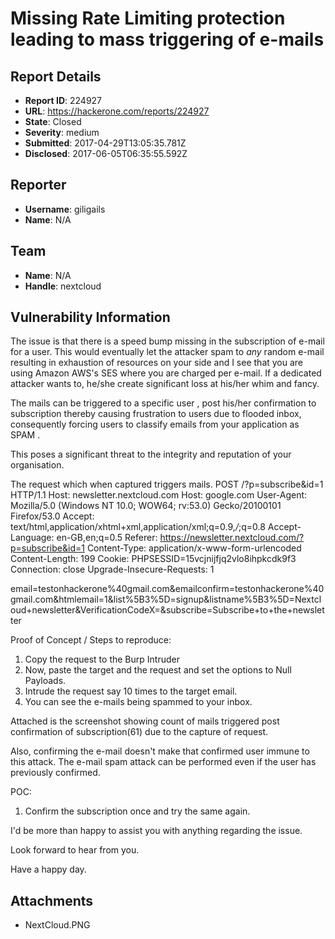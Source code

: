 # Missing Rate Limiting protection leading to mass triggering of e-mails

## Report Details
- **Report ID**: 224927
- **URL**: https://hackerone.com/reports/224927
- **State**: Closed
- **Severity**: medium
- **Submitted**: 2017-04-29T13:05:35.781Z
- **Disclosed**: 2017-06-05T06:35:55.592Z

## Reporter
- **Username**: giligails
- **Name**: N/A

## Team
- **Name**: N/A
- **Handle**: nextcloud

## Vulnerability Information
The issue is that there is a speed bump missing in the subscription of e-mail for a user. This would eventually let the attacker spam to *any* random e-mail resulting in exhaustion of resources on your side and I see that you are using Amazon AWS's SES where you are charged per e-mail.  If a dedicated attacker wants to, he/she create significant loss at his/her whim and fancy. 

The mails can be triggered to a specific user , post his/her confirmation to subscription thereby causing frustration to users due to flooded inbox, consequently forcing users to classify emails from your application as SPAM . 

 This poses a significant threat to the integrity and reputation of your organisation. 

The request which when captured triggers mails.
POST /?p=subscribe&id=1 HTTP/1.1
Host: newsletter.nextcloud.com
Host: google.com
User-Agent: Mozilla/5.0 (Windows NT 10.0; WOW64; rv:53.0) Gecko/20100101 Firefox/53.0
Accept: text/html,application/xhtml+xml,application/xml;q=0.9,*/*;q=0.8
Accept-Language: en-GB,en;q=0.5
Referer: https://newsletter.nextcloud.com/?p=subscribe&id=1
Content-Type: application/x-www-form-urlencoded
Content-Length: 199
Cookie: PHPSESSID=15vcjnijfjq2vlo8ihpkcdk9f3
Connection: close
Upgrade-Insecure-Requests: 1

email=testonhackerone%40gmail.com&emailconfirm=testonhackerone%40gmail.com&htmlemail=1&list%5B3%5D=signup&listname%5B3%5D=Nextcloud+newsletter&VerificationCodeX=&subscribe=Subscribe+to+the+newsletter

Proof of Concept / Steps to reproduce: 

1. Copy the request to the Burp Intruder
2. Now, paste the target and the request and set the options to Null Payloads. 
3. Intrude the request say 10 times to the target email. 
4. You can see the e-mails being spammed to your inbox. 

Attached is the screenshot showing count of mails triggered post confirmation of subscription(61) due to the capture of request.

Also, confirming the e-mail doesn't make that confirmed user immune to this attack. The e-mail spam attack can be performed even if the user has previously confirmed. 

POC: 
1. Confirm the subscription once and try the same again. 

I'd be more than happy to assist you with anything regarding the issue. 

Look forward to hear from you. 

Have a happy day. 


## Attachments
- NextCloud.PNG
